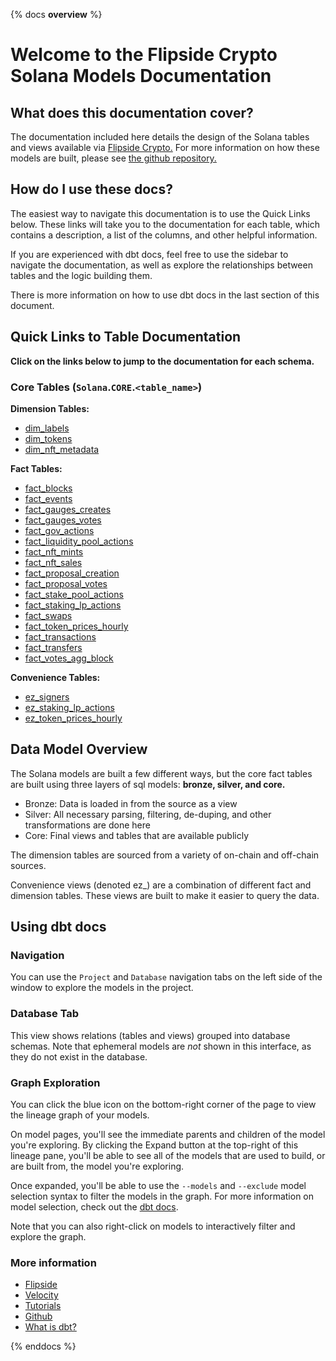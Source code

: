 {% docs __overview__ %}

# Welcome to the Flipside Crypto Solana Models Documentation

## **What does this documentation cover?**
The documentation included here details the design of the Solana
 tables and views available via [Flipside Crypto.](https://flipsidecrypto.xyz/) For more information on how these models are built, please see [the github repository.](https://github.com/flipsideCrypto/solana-models/)

## **How do I use these docs?**
The easiest way to navigate this documentation is to use the Quick Links below. These links will take you to the documentation for each table, which contains a description, a list of the columns, and other helpful information.

If you are experienced with dbt docs, feel free to use the sidebar to navigate the documentation, as well as explore the relationships between tables and the logic building them.

There is more information on how to use dbt docs in the last section of this document.

## **Quick Links to Table Documentation**

**Click on the links below to jump to the documentation for each schema.**

### Core Tables (`Solana`.`CORE`.`<table_name>`)

**Dimension Tables:**
- [dim_labels](#!/model/model.solana.core__dim_labels)
- [dim_tokens](#!/model/model.solana.core__dim_tokens)
- [dim_nft_metadata](#!/model/model.solana.core__nft_metadata)

**Fact Tables:**
- [fact_blocks](#!/model/model.solana.core__fact_blocks)
- [fact_events](#!/model/model.solana.core__fact_events)
- [fact_gauges_creates](#!/model/model.solana.core__fact_events)
- [fact_gauges_votes](#!/model/model.solana.core__fact_gauges_votes)
- [fact_gov_actions](#!/model/model.solana.core__fact_gov_actions)
- [fact_liquidity_pool_actions](#!/model/model.solana.core__fact_liquidity_pool_actions)
- [fact_nft_mints](#!/model/model.solana.core__fact_nft_mints)
- [fact_nft_sales](#!/model/model.solana.core__fact_nft_sales)
- [fact_proposal_creation](#!/model/model.solana.core__fact_proposal_creation)
- [fact_proposal_votes](#!/model/model.solana.core__fact_proposal_votes)
- [fact_stake_pool_actions](#!/model/model.solana.core__fact_stake_pool_actions)
- [fact_staking_lp_actions](#!/model/model.solana.core__fact_staking_lp_actions)
- [fact_swaps](#!/model/model.solana.core__fact_swaps)
- [fact_token_prices_hourly](#!/model/model.solana.core__fact_token_prices_hourly)
- [fact_transactions](#!/model/model.solana.core__fact_transactions)
- [fact_transfers](#!/model/model.solana.core__fact_transfers)
- [fact_votes_agg_block](#!/model/model.solana.core__fact_votes_agg_block)

**Convenience Tables:**
- [ez_signers](#!/model/model.solana.core__ez_signers)
- [ez_staking_lp_actions](#!/model/model.solana.core__ez_staking_lp_actions)
- [ez_token_prices_hourly](#!/model/model.solana.core__ez_token_prices_hourly)

## **Data Model Overview**

The Solana models are built a few different ways, but the core fact tables are built using three layers of sql models: **bronze, silver, and core.**

- Bronze: Data is loaded in from the source as a view
- Silver: All necessary parsing, filtering, de-duping, and other transformations are done here
- Core: Final views and tables that are available publicly

The dimension tables are sourced from a variety of on-chain and off-chain sources.

Convenience views (denoted ez_) are a combination of different fact and dimension tables. These views are built to make it easier to query the data.

## **Using dbt docs**
### Navigation

You can use the ```Project``` and ```Database``` navigation tabs on the left side of the window to explore the models in the project.

### Database Tab

This view shows relations (tables and views) grouped into database schemas. Note that ephemeral models are *not* shown in this interface, as they do not exist in the database.

### Graph Exploration

You can click the blue icon on the bottom-right corner of the page to view the lineage graph of your models.

On model pages, you'll see the immediate parents and children of the model you're exploring. By clicking the Expand button at the top-right of this lineage pane, you'll be able to see all of the models that are used to build, or are built from, the model you're exploring.

Once expanded, you'll be able to use the ```--models``` and ```--exclude``` model selection syntax to filter the models in the graph. For more information on model selection, check out the [dbt docs](https://docs.getdbt.com/docs/model-selection-syntax).

Note that you can also right-click on models to interactively filter and explore the graph.


### **More information**
- [Flipside](https://flipsidecrypto.xyz/)
- [Velocity](https://app.flipsidecrypto.com/velocity?nav=Discover)
- [Tutorials](https://docs.flipsidecrypto.com/our-data/tutorials)
- [Github](https://github.com/FlipsideCrypto/solana-models)
- [What is dbt?](https://docs.getdbt.com/docs/introduction)

{% enddocs %}